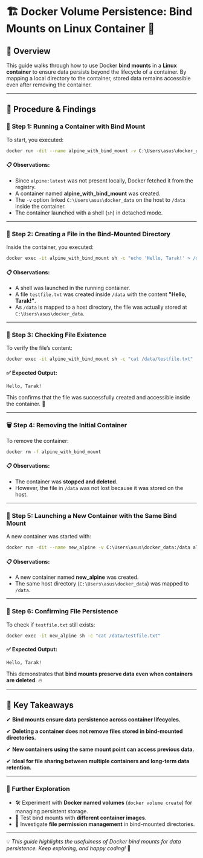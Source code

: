 # 🏗 Docker Volume Persistence: Bind Mounts on Linux Container 🐳

## 📌 Overview
This guide walks through how to use Docker **bind mounts** in a **Linux container** to ensure data persists beyond the lifecycle of a container. By mapping a local directory to the container, stored data remains accessible even after removing the container.

---

## 🔧 Procedure & Findings

### 🚀 Step 1: Running a Container with Bind Mount
To start, you executed:
```sh
docker run -dit --name alpine_with_bind_mount -v C:\Users\asus\docker_data:/data alpine:latest sh
```
#### 📋 Observations:
- Since `alpine:latest` was not present locally, Docker fetched it from the registry.
- A container named **alpine_with_bind_mount** was created.
- The `-v` option linked `C:\Users\asus\docker_data` on the host to `/data` inside the container.
- The container launched with a shell (`sh`) in detached mode.

---

### 📂 Step 2: Creating a File in the Bind-Mounted Directory
Inside the container, you executed:
```sh
docker exec -it alpine_with_bind_mount sh -c "echo 'Hello, Tarak!' > /data/testfile.txt"
```
#### 📋 Observations:
- A shell was launched in the running container.
- A file `testfile.txt` was created inside `/data` with the content **"Hello, Tarak!"**.
- As `/data` is mapped to a host directory, the file was actually stored at `C:\Users\asus\docker_data`.

---

### 🔎 Step 3: Checking File Existence
To verify the file’s content:
```sh
docker exec -it alpine_with_bind_mount sh -c "cat /data/testfile.txt"
```
#### ✅ Expected Output:
```
Hello, Tarak!
```
This confirms that the file was successfully created and accessible inside the container. 🎉

---

### 🗑 Step 4: Removing the Initial Container
To remove the container:
```sh
docker rm -f alpine_with_bind_mount
```
#### 📋 Observations:
- The container was **stopped and deleted**.
- However, the file in `/data` was not lost because it was stored on the host.

---

### 🔄 Step 5: Launching a New Container with the Same Bind Mount
A new container was started with:
```sh
docker run -dit --name new_alpine -v C:\Users\asus\docker_data:/data alpine sh
```
#### 📋 Observations:
- A new container named **new_alpine** was created.
- The same host directory (`C:\Users\asus\docker_data`) was mapped to `/data`.

---

### 🧐 Step 6: Confirming File Persistence
To check if `testfile.txt` still exists:
```sh
docker exec -it new_alpine sh -c "cat /data/testfile.txt"
```
#### ✅ Expected Output:
```
Hello, Tarak!
```
This demonstrates that **bind mounts preserve data even when containers are deleted**. 🔥

---

## 🎯 Key Takeaways
✔ **Bind mounts ensure data persistence across container lifecycles.**

✔ **Deleting a container does not remove files stored in bind-mounted directories.**

✔ **New containers using the same mount point can access previous data.**

✔ **Ideal for file sharing between multiple containers and long-term data retention.**

---

### 🚀 Further Exploration
- 🛠 Experiment with **Docker named volumes** (`docker volume create`) for managing persistent storage.
- 🐳 Test bind mounts with **different container images**.
- 🔐 Investigate **file permission management** in bind-mounted directories.

---

💡 *This guide highlights the usefulness of Docker bind mounts for data persistence. Keep exploring, and happy coding!* 🚀
